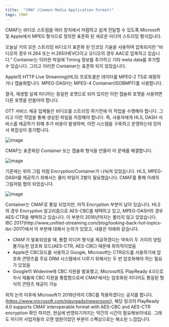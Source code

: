 ```yaml
---
title:  "CMAF (Common Media Application Format)"
tags: CMAF
---
```


CMAF는 비디오 스트림을 여러 장치에서 저렴하고 쉽게 전달할 수 있도록 Microsoft 및 Apple에서 MPEG 형식으로 정의한 표준화 된 새로운 미디어 스트리밍 형식입니다.

오늘날 거의 모든 스트리밍 비디오가 표준화 된 인코딩 기술을 사용하여 압축되지만 “비디오의 경우 H.264 또는 H.265(HEVC)이고 오디오의 경우 AAC로 압축하고 있습니다.” Container는 이러한 파일에 Timing 정보를 추가하고 기타 meta data를 추가할 수 있습니다. 그리고 이러한 Container는 표준화 되지 않았습니다.

Apple의 HTTP Live Streaming(HLS) 프로토콜은 데이터를 MPEG-2 TS로 래핑하거나 캡슐화합니다. MPEG-DASH는 MPEG-4 Container(ISOBMFF)를 사용합니다.

결국, 재생할 실제 미디어는 동일한 포맷으로 되어 있지만 이런 캡슐화 포맷을 사용하면 다른 포맷을 만들어야 합니다.

OTT 서비스 제공 업체들은 비디오를 스트리밍 하기전에 이 작업을 수행해야 합니다. 그리고 이런 작업을 통해 생성된 파일을 저장해야 합니다. 즉, 사용자에게 HLS, DASH 서비스를 제공하기 위해 추가 비용이 발생하며, 이런 시스템을 구축하고 운영하는데 있어서 복잡성이 증가합니다.

![image](https://user-images.githubusercontent.com/111643/115820297-76515700-a43b-11eb-939e-929206016464.png)

CMAF는 표준화된 Container 또는 캡슐화 형식을 만들어 이 문제를 해결합니다.

![image](https://user-images.githubusercontent.com/111643/115820314-7f422880-a43b-11eb-925b-f66952afde96.png)

기존에는 위의 그림 처럼 Encryption/Container가 나눠져 있었습니다. HLS, MPEG-DASH를 제공하기 위해서는 물리 파일이 2벌이 필요했습니다. CMAF를 통해 아래의 그림처럼 협의 되었습니다.

![image](https://user-images.githubusercontent.com/111643/115820332-89fcbd80-a43b-11eb-9939-ce9c72e5a8f9.png)

Container는 CMAF로 통일 되었지만, 아직 Encryption 부분이 남아 있습니다. HLS의 경우 Encryption 알고리즘으로 AES-CBC를 채택하고 있고, MPEG-DASH의 경우 AES-CTR을 채택하고 있습니다. 이 부분이 2016년까지는 풀리지 않고 있었습니다. IBC 2017(http://www,unified-streaming.com/blog/looking-back-hot-topics-ibc-2017)에서 이 부분에 대해서 논의가 있었고, 내용은 아래와 같습니다.
* CMAF가 발표되었을 때, 통합 미디어 형식을 제공하겠다는 약속이 두 가지의 양립 불가능한 암호화 모드(AES-CTR, AES-CBC) 때문에 회의적이었음
* Apple은 CBC모드를 사용하고 Google, Microsoft는 CTR모드를 사용하기에 암호화 콘텐츠를 주요 DRM 시스템에서 다루기 위해서는 두 번 암호화해야 하는 필요가 있었음
* Google이 Widevine에 CBC 지원을 발표했고, Microsoft도 PlayReady 4.0으로 자사 제품에 CBC 지원을 통합함으로써 CMAF에서는 암호화된 미디어도 통일된 형식의 콘텐츠 제공이 가능

위의 논의 이후에 Microsoft가 2018년까지 CBC를 적용하겠다는 공지를 합니다. (https://www.microsoft.com/playready/newsroom/), 해당 링크의 PlayReady 4.0 supports CMAF interoperable format with AES-CBC and AES-CTR encryption 확인 하지만, 현실에 반영되기까지는 약간의 시간이 필요해보이네요. 그래도 미디어 사업자들의 오랜 염원이었던 부분이 스펙상으로는 해소된 느낌입니다.
